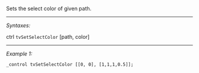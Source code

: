 Sets the select color of given path.


---
*Syntaxes:*

ctrl `tvSetSelectColor` [path, color]

---
*Example 1:*

```sqf
_control tvSetSelectColor [[0, 0], [1,1,1,0.5]];
```